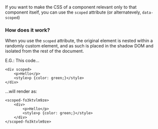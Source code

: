 If you want to make the CSS of a component relevant only to that component itself, you can use the `scoped` attribute (or alternatevely, `data-scoped`)

### How does it work?

When you use the `scoped` attribute, the original element is nested within a randomly custom element, and as such is placed in the shadow DOM and isolated from the rest of the document. 

E.G.: This code...

    <div scoped>
        <p>Hello</p>
        <style>p {color: green;}</style>
    </div>

...will render as:

    <scoped-fo3ktvlm9ze>
        <div>
            <p>Hello</p>
            <style>p {color: green;}</style>
        </div>
    </scoped-fo3ktvlm9ze>
